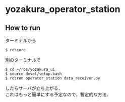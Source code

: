 # yozakura_operator_station

## How to run
ターミナルから  
```
$ roscore
```
別のターミナルで
```
$ cd ~/ros/yozakura_ui
$ source devel/setup.bash
$ rosrun operator_station data_receiver.py
```
したらサーバが立ち上がる．  
これはもっと簡単にする予定なので，暫定的な方法．



